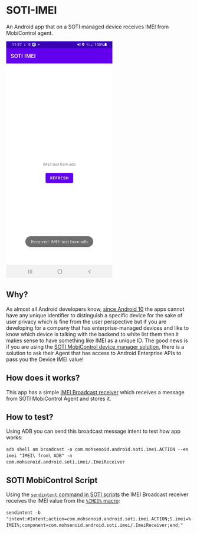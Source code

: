 # SOTI-IMEI
An Android app that on a SOTI managed device receives IMEI from MobiControl agent.

![screenshot](screenshot.png)

## Why?

As almost all Android developers know, [since Android 10](https://developer.android.com/training/articles/user-data-ids) the apps cannot have any unique identifier to distinguish a specific device for the sake of user privacy which is fine from the user perspective but if you are developing for a company that has enterprise-managed devices and like to know which device is talking with the backend to white list them then it makes sense to have something like IMEI as a unique ID.
The good news is if you are using the [SOTI MobiControl device manager solution]((https://soti.net/solutions/enterprise-mobility-management)), there is a solution to ask their Agent that has access to Android Enterprise APIs to pass you the Device IMEI value!

## How does it works?
This app has a simple [IMEI Broadcast receiver](app/src/main/java/com/mohsenoid/android/soti/imei/ImeiReceiver.kt) which receives a message from SOTI MobiControl Agent and stores it.

## How to test?
Using ADB you can send this broadcast message intent to test how app works:

`adb shell am broadcast -a com.mohsenoid.android.soti.imei.ACTION --es imei "IMEI\ from\ ADB" -n com.mohsenoid.android.soti.imei/.ImeiReceiver`

## SOTI MobiControl Script
Using the [`sendintent` command in SOTI scripts](https://www.soti.net/mc/help/v14.0/en/scriptcmds/reference/sendintent.html) the IMEI Broadcast receiver receives the IMEI value from the [`%IMEI%` macro](https://www.soti.net/mc/help/v14.0/en/console/other/macros.html):

`sendintent -b "intent:#Intent;action=com.mohsenoid.android.soti.imei.ACTION;S.imei=%IMEI%;component=com.mohsenoid.android.soti.imei/.ImeiReceiver;end;"`
